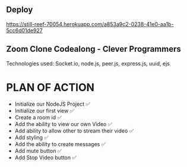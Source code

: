 ## Deploy

https://still-reef-70054.herokuapp.com/a853a9c2-0238-41e0-aa1b-5cc6d01de927

## Zoom Clone Codealong - Clever Programmers

Technologies used:
Socket.io, node.js, peer.js, express.js, uuid, ejs

# PLAN OF ACTION
- Initialize our NodeJS Project ✅
- Initialize our first view ✅
- Create a room id ✅
- Add the ability to view our own Video ✅
- Add ability to allow other to stream their video ✅
- Add styling ✅
- Add the ability to create messages ✅
- Add mute button ✅
- Add Stop Video button ✅